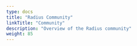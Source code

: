 ```yaml
---
type: docs
title: "Radius Community"
linkTitle: "Community"
description: "Overview of the Radius community"
weight: 85
---
```

